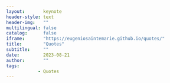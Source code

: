 ```yaml
---
layout:       keynote
header-style: text
header-img:   ""
multilingual: false
catalog:      false
iframe:       "https://eugeniosaintemarie.github.io/quotes/"
title:        "Quotes"
subtitle:     ""
date:         2023-08-21
author:       ""
tags:
            - Quotes
---
```


<style>article, footer {display: none !important;}</style>